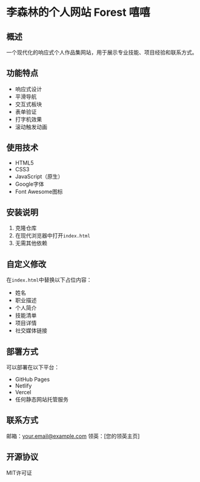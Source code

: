 # 李森林的个人网站 Forest 嘻嘻


## 概述
一个现代化的响应式个人作品集网站，用于展示专业技能、项目经验和联系方式。

## 功能特点
- 响应式设计
- 平滑导航
- 交互式板块
- 表单验证
- 打字机效果
- 滚动触发动画

## 使用技术
- HTML5
- CSS3
- JavaScript（原生）
- Google字体
- Font Awesome图标

## 安装说明
1. 克隆仓库
2. 在现代浏览器中打开`index.html`
3. 无需其他依赖

## 自定义修改
在`index.html`中替换以下占位内容：
- 姓名
- 职业描述
- 个人简介
- 技能清单
- 项目详情
- 社交媒体链接

## 部署方式
可以部署在以下平台：
- GitHub Pages
- Netlify
- Vercel
- 任何静态网站托管服务

## 联系方式
邮箱：your.email@example.com
领英：[您的领英主页]

## 开源协议
MIT许可证

